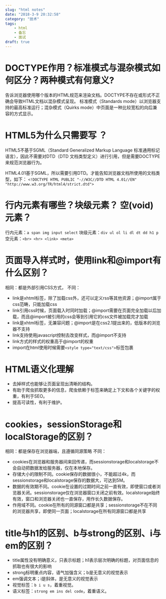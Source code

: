 ```yaml
---
slug: "html notes"
date: "2018-3-9 20:32:58"
category: "技术"
tags:
    - html
    - 备忘
    - 面试
draft: true
---
```

# DOCTYPE作用？标准模式与混杂模式如何区分？两种模式有何意义?

告诉浏览器使用哪个版本的HTML规范来渲染文档。DOCTYPE不存在或形式不正确会导致HTML文档以混杂模式呈现。
标准模式（Standards mode）以浏览器支持的最高标准运行；混杂模式（Quirks mode）中页面是一种比较宽松的向后兼容的方式显示。

# HTML5为什么只需要写 <!DOCTYPE HTML>？

HTML5不基于SGML（Standard Generalized Markup Language 标准通用标记语言），因此不需要对DTD（DTD 文档类型定义）进行引用，但是需要DOCTYPE来规范浏览器行为。

HTML4.01基于SGML，所以需要引用DTD。才能告知浏览器文档所使用的文档类型，如下：
`<!DOCTYPE HTML PUBLIC "-//W3C//DTD HTML 4.01//EN" "http://www.w3.org/TR/html4/strict.dtd">`

# 行内元素有哪些？块级元素？ 空(void)元素？

行内元素：`a span img input select` 
块级元素：`div ul ol li dl dt dd h1 p`
空元素：`<br> <hr> <link> <meta>`

# 页面导入样式时，使用link和@import有什么区别？

相同：都是外部引用CSS方式，
不同：
- link是xhtml标签，除了加载css外，还可以定义rss等其他资源；@import属于css范畴，只能加载css
- link引用css时候，页面载入时同时加载；@import需要在页面完全加载以后加载，而且@import被引用的css会等到引用它的css文件被加载完才加载
- link是xhtml标签，无兼容问题；@import是在css2.1提出来的，低版本的浏览器不支持
- link支持使用javascript控制去改变样式，而@import不支持
- link方式的样式的权重高于@import的权重
- import在html使用时候需要`<style type="text/css">`标签包裹

# HTML语义化理解

- 去掉样式也能够让页面呈现出清晰的结构。
- 有助于爬虫抓取更多的信息，爬虫依赖于标签来确定上下文和各个关键字的权重，有利于SEO。
- 提高可读性，有利于维护。

# cookies，sessionStorage和localStorage的区别？

相同：都是保存在浏览器端，且遵循同源策略
不同：
- cookies在浏览器和服务器间来回传递，而sessionstorage和localstorage不会自动把数据发给服务器，仅在本地保存。
- 存储大小的限制不同。cookie保存的数据很小，不能超过4k，而sessionstorage和localstorage保存的数据大，可达到5M。
- 数据的有效期不同。cookie在设置的过期时间之前一直有效，即使窗口或者浏览器关闭。sessionstorage仅在浏览器窗口关闭之前有效。localstorage始终有效，窗口和浏览器关闭也一直保存，用作长久数据保存。
- 作用域不同。cookie在所有的同源窗口都是共享；sessionstorage不在不同的浏览器共享，即使同一页面；localstorage在所有同源窗口都是共享

# title与h1的区别、b与strong的区别、i与em的区别？

- title属性没有明确意义，只表示标题；h1表示层次明确的标题，对页面信息的抓取也有很大的影响
- strong标明重点内容，语气加强含义；b是无意义的视觉表示
- em强调文本；i是斜体，是无意义的视觉表示
- 视觉标签：`b i u s`，着重视觉。
- 语义标签：`strong em ins del code`，着重语义。



